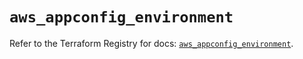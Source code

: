 # `aws_appconfig_environment`

Refer to the Terraform Registry for docs: [`aws_appconfig_environment`](https://registry.terraform.io/providers/hashicorp/aws/5.90.1/docs/resources/appconfig_environment).
